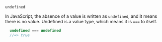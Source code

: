 `undefined`

In JavaScript, the absence of a value is written as `undefined`, and it means there is no value. Undefined is a value type, which means it is `===` to itself.

```JavaScript
  undefined === undefined
  //=> true
```
